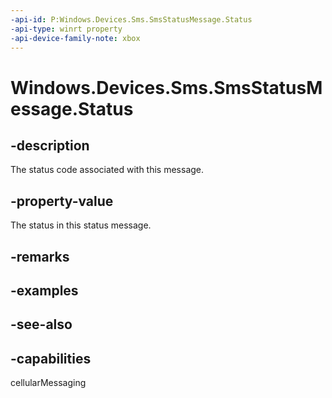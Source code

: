 ```yaml
---
-api-id: P:Windows.Devices.Sms.SmsStatusMessage.Status
-api-type: winrt property
-api-device-family-note: xbox
---
```


<!-- Property syntax
public int Status { get; }
-->

# Windows.Devices.Sms.SmsStatusMessage.Status

## -description
The status code associated with this message.

## -property-value
The status in this status message.

## -remarks

## -examples

## -see-also


## -capabilities
cellularMessaging
